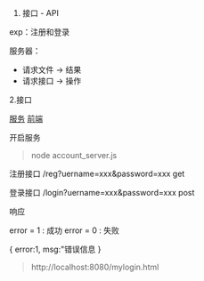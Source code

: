 1. 接口 - API

exp：注册和登录

服务器：
- 请求文件 -> 结果
- 请求接口 -> 操作

2.接口

[服务](../code/login_server.js)
[前端](../www/login.html)

开启服务
> node account_server.js

注册接口
/reg?uername=xxx&password=xxx     get

登录接口
/login?uername=xxx&password=xxx   post


响应

error = 1 : 成功
error = 0 : 失败 

{
    error:1,
    msg:"错误信息
}


> http://localhost:8080/mylogin.html